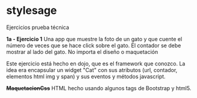 # stylesage
Ejercicios prueba técnica

<b>1a - Ejercicio 1</b>
Una	app	que	muestre	la	foto	de	un	gato	y	que	cuente	el	número	de	veces	que	se	hace click	sobre	el	gato.	El	contador	se	debe mostrar	al	lado	del	gato. No	importa	el	diseño	o	maquetación

Este ejercicio está hecho en dojo, que es el framework que conozco. La idea era encapsular un widget "Cat" con sus atributos (url, contador, elementos html img y span) y sus eventos y métodos javascript.

<b><s>MaquetacionCss</s></b>
HTML hecho usando algunos tags de Bootstrap y html5.

